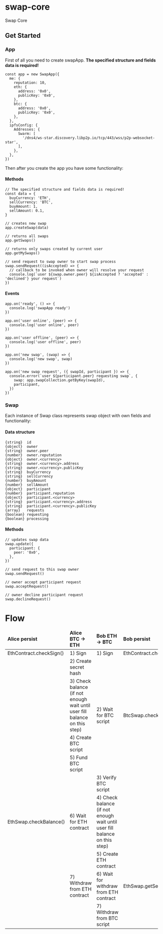 # swap-core
Swap Core


## Get Started

### App

First of all you need to create swapApp. **The specified structure and fields data is required!**

```
const app = new SwapApp({
  me: {
    reputation: 10,
    eth: {
      address: '0x0',
      publicKey: '0x0',
    },
    btc: {
      address: '0x0',
      publicKey: '0x0',
    },
  },
  ipfsConfig: {
    Addresses: {
      Swarm: [
        '/dns4/ws-star.discovery.libp2p.io/tcp/443/wss/p2p-websocket-star',
      ],
    },
  },
})
```

Then after you create the app you have some functionality:

#### Methods

```
// The specified structure and fields data is required!
const data = {
  buyCurrency: 'ETH',
  sellCurrency: 'BTC',
  buyAmount: 1,
  sellAmount: 0.1,
}

// creates new swap
app.createSwap(data)
```

```
// returns all swaps
app.getSwaps()
```

```
// returns only swaps created by current user
app.getMySwaps()
```

```
// send request to swap owner to start swap process
swap.sendRequest((isAccepted) => {
  // callback to be invoked when owner will resolve your request
  console.log(`user ${swap.owner.peer} ${isAccepted ? 'accepted' : 'declined'} your request`)
})
```

#### Events

```
app.on('ready', () => {
  console.log('swapApp ready')
})

app.on('user online', (peer) => {
  console.log('user online', peer)
})

app.on('user offline', (peer) => {
  console.log('user offline', peer)
})

app.on('new swap', (swap) => {
  console.log('new swap', swap)
})

app.on('new swap request', ({ swapId, participant }) => {
  console.error(`user ${participant.peer} requesting swap`, {
    swap: app.swapCollection.getByKey(swapId),
    participant,
  })
})
```


### Swap

Each instance of Swap class represents swap object with own fields and functionality:

#### Data structure

```
{string}  id
{object}  owner
{string}  owner.peer
{number}  owner.reputation
{object}  owner.<currency>
{string}  owner.<currency>.address
{string}  owner.<currency>.publicKey
{string}  buyCurrency
{string}  sellCurrency
{number}  buyAmount
{number}  sellAmount
{object}  participant
{number}  participant.reputation
{object}  participant.<currency>
{string}  participant.<currency>.address
{string}  participant.<currency>.publicKey
{array}   requests
{boolean} requesting
{boolean} processing
```

#### Methods

```
// updates swap data
swap.update({
  participant: {
    peer: '0x0',
  },
})
```

```
// send request to this swap owner
swap.sendRequest()
```

```
// owner accept participant request
swap.acceptRequest()
```

```
// owner decline participant request
swap.declineRequest()
```


# Flow

<table>
  <thead style="font-weight: bold;">
    <tr>
      <td>Alice persist</td>
      <td>Alice <b>BTC -> ETH</b></td>
      <td>Bob <b>ETH -> BTC</b></td>
      <td>Bob persist</td>
    </tr>
  </thead>
  <tbody>
    <tr>
      <td>EthContract.checkSign()</td>
      <td>1) Sign</td>
      <td>1) Sign</td>
      <td>EthContract.checkSign()</td>
    </tr>
    <tr>
      <td></td>
      <td>2) Create secret hash</td>
      <td rowspan="4">2) Wait for BTC script</td>
      <td rowspan="4">BtcSwap.checkBalance()</td>
    </tr>
    <tr>
      <td></td>
      <td>3) Check balance (if not enough wait until user fill balance on this step)</td>
      <!--td></td-->
      <!--td></td-->
    </tr>
    <tr>
      <td></td>
      <td>4) Create BTC script</td>
      <!--td></td-->
      <!--td></td-->
    </tr>
    <tr>
      <td></td>
      <td>5) Fund BTC script</td>
      <!--td></td-->
      <!--td></td-->
    </tr>
    <tr>
      <td rowspan="3">EthSwap.checkBalance()</td>
      <td rowspan="3">6) Wait for ETH contract</td>
      <td>3) Verify BTC script</td>
      <td></td>
    </tr>
    <tr>
      <!--td></td-->
      <!--td></td-->
      <td>4) Check balance (if not enough wait until user fill balance on this step)</td>
      <td></td>
    </tr>
    <tr>
      <!--td></td-->
      <!--td></td-->
      <td>5) Create ETH contract</td>
      <td></td>
    </tr>
    <tr>
      <td></td>
      <td>7) Withdraw from ETH contract</td>
      <td>6) Wait for withdraw from ETH contract</td>
      <td>EthSwap.getSecret()</td>
    </tr>
    <tr>
      <td></td>
      <td></td>
      <td>7) Withdraw from BTC script</td>
      <td></td>
    </tr>
  </tbody>
</table>
